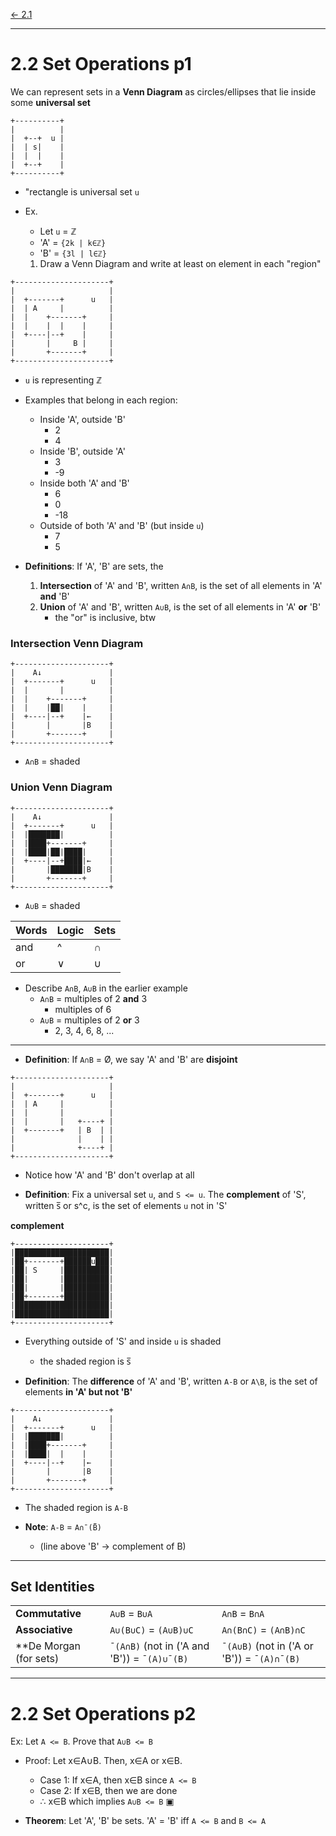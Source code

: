 [\<- 2.1](2.1.md)

---

# 2.2 Set Operations p1

We can represent sets in a **Venn Diagram** as circles/ellipses that lie inside some **universal set**

```
+----------+
|          |
|  +--+  u |
|  | s|    |
|  |  |    |
|  +--+    |
+----------+
```

- "rectangle is universal set `u`

- Ex.
	- Let `u` = ℤ
	- 'A' = `{2k | k∈ℤ}`
	- 'B' = `{3l | l∈ℤ}`
	1. Draw a Venn Diagram and write at least on element in each "region"

```
+---------------------+
|                     |
|  +-------+      u   |
|  | A     |          |
|  |    +-------+     |
|  |    |  |    |     |
|  +----|--+    |     |
|       |     B |     |
|       +-------+     |
+---------------------+
```

- `u` is representing ℤ
- Examples that belong in each region:
	- Inside 'A', outside 'B'
		- 2
		- 4
	- Inside 'B', outside 'A'
		- 3
		- -9
	- Inside both 'A' and 'B'
		- 6
		- 0
		- -18
	- Outside of both 'A' and 'B' (but inside `u`)
		- 7
		- 5

- **Definitions**: If 'A', 'B' are sets, the
	1. **Intersection** of 'A' and 'B', written `A∩B`, is the set of all elements in 'A' **and** 'B'
	2. **Union** of 'A' and 'B', written `A∪B`, is the set of all elements in 'A' **or** 'B'
		- the "or" is inclusive, btw

### Intersection Venn Diagram

```
+---------------------+
|    A↓               |
|  +-------+      u   |
|  |       |          |
|  |    +-------+     |
|  |    |██|    |     |
|  +----|--+    |←    |
|       |       |B    |
|       +-------+     |
+---------------------+
```

- `A∩B` = shaded

### Union Venn Diagram

```
+---------------------+
|    A↓               |
|  +-------+      u   |
|  |███████|          |
|  |████+-------+     |
|  |████|██|████|     |
|  +----|--+████|←    |
|       |███████|B    |
|       +-------+     |
+---------------------+
```

- `A∪B` = shaded

|Words|Logic|Sets|
|-----|-----|----|
|and  |^    |∩   |
|or   |∨    |∪   |

- Describe `A∩B`, `A∪B` in the earlier example
	- `A∩B` = multiples of 2 **and** 3
		- multiples of 6
	- `A∪B` = multiples of 2 **or** 3
		- 2, 3, 4, 6, 8, ...

---

- **Definition**: If `A∩B` = Ø, we say 'A' and 'B' are **disjoint**

```
+---------------------+
|                     |
|  +-------+      u   |
|  | A     |          |
|  |       |          |
|  |       |   +----+ |
|  +-------+   | B  | |
|              |    | |
|              +----+ |
+---------------------+
```

- Notice how 'A' and 'B' don't overlap at all

- **Definition**: Fix a universal set `u`, and `S ≺= u`. The **complement** of 'S', written s̅ or s^c, is the set of elements `u` not in 'S'

**complement**

```
+---------------------+
|█████████████████████|
|██+-------+██████u███|
|██| S     |██████████|
|██|       |██████████|
|██|       |██████████|
|██+-------+██████████|
|█████████████████████|
|█████████████████████|
+---------------------+
```

- Everything outside of 'S' and inside `u` is shaded
	- the shaded region is s̅

- **Definition**: The **difference** of 'A' and 'B', written `A-B` or `A\B`, is the set of elements **in 'A' but not 'B'**

```
+---------------------+
|    A↓               |
|  +-------+      u   |
|  |███████|          |
|  |████+-------+     |
|  |████|  |    |     |
|  +----|--+    |←    |
|       |       |B    |
|       +-------+     |
+---------------------+
```

- The shaded region is `A-B`

- **Note**: `A-B` = `A∩¯(B̄̄̄̄̄̄̄̄̄)`
	- (line above 'B' -> complement of B)

---

## Set Identities

| | | |
|-|-|-|
|**Commutative**|`A∪B` = `B∪A`|`A∩B` = `B∩A`|
|**Associative**|`A∪(B∪C)` = `(A∪B)∪C`|`A∩(B∩C)` = `(A∩B)∩C`|
|**De Morgan (for sets)|`¯(A∩B)` (not in ('A and 'B')) = `¯(A)∪¯(B)`|`¯(A∪B)` (not in ('A or 'B')) = `¯(A)∩¯(B)`|

---

# 2.2 Set Operations p2

Ex: Let `A ≺= B`. Prove that `A∪B ≺= B`
- Proof: Let x∈A∪B. Then, x∈A or x∈B.
	- Case 1: If x∈A, then x∈B since `A ≺= B`
	- Case 2: If x∈B, then we are done 
	- ∴ x∈B which implies `A∪B ≺= B` ▣
	
- **Theorem**: Let 'A', 'B' be sets. 'A' = 'B' iff `A ≺= B` and `B ≺= A`
